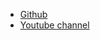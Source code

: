 * [Github](https://github.com/Martodox/animated-graph-generator)
* [Youtube channel](https://www.youtube.com/watch?v=kodRKkPA-LU&list=PLPvM6BKGmMHfiwW9m8vXPvLQUmuErDn2f)
